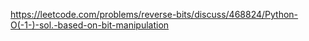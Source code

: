 https://leetcode.com/problems/reverse-bits/discuss/468824/Python-O(-1-)-sol.-based-on-bit-manipulation